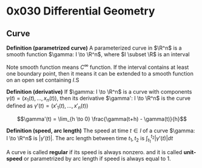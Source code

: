 # 0x030 Differential Geometry
## Curve

**Definition (parametrized curve)** A parameterized curve in $\R^n$ is a smooth function $\gamma: I \to \R^n$, where $I \subset \R$ is an interval

Note smooth function means $C^\infty$ function. If the interval contains at least one boundary point, then it means it can be extended to a smooth function on an open set containing $I$.S

**Definition (derivative)** If $\gamma: I \to \R^n$ is a curve with components $\gamma(t) = (x_1(t), ..., x_n(t))$, then its derivative $\gamma': I \to \R^n$ is the curve defined as $\gamma'(t)=(x'_1(t), ..., x'_n(t))$

$$\gamma'(t) = \lim_{h \to 0} \frac{\gamma(t+h) - \gamma(t)}{h}$$

**Definition (speed, arc length)** The speed at time $t \in I$ of a curve $\gamma: I \to \R^n$ is $|\gamma'(t)|$. The arc length between time $t_1, t_2$ is $\int_{t_1}^{t_2} |\gamma'(t)| dt$

A curve is called **regular** if its speed is always nonzero. and it is called **unit-speed** or parametrized by arc length if speed is always equal to 1.

